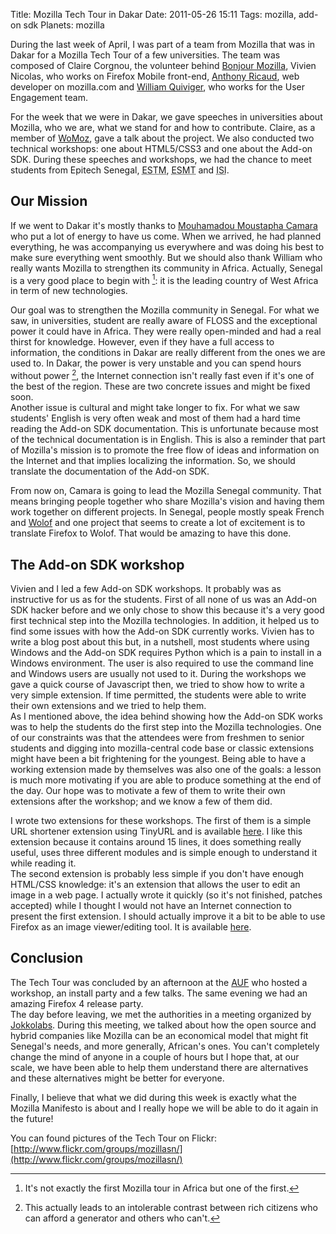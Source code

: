 Title: Mozilla Tech Tour in Dakar
Date: 2011-05-26 15:11
Tags: mozilla, add-on sdk
Planets: mozilla

During the last week of April, I was part of a team from Mozilla that
was in Dakar for a Mozilla Tech Tour of a few universities. The team was
composed of Claire Corgnou, the volunteer behind [Bonjour Mozilla](http://bonjourmozilla.fr/),
Vivien Nicolas, who works on Firefox Mobile front-end, [Anthony
Ricaud](http://hanblog.info), web developer on mozilla.com and [William Quiviger](http://somethin-else.org/), who
works for the User Engagement team.

For the week that we were in Dakar, we gave speeches in universities
about Mozilla, who we are, what we stand for and how to contribute.
Claire, as a member of [WoMoz](http://womoz.org), gave a talk about the project. We also
conducted two technical workshops: one about HTML5/CSS3 and one about
the Add-on SDK. During these speeches and workshops, we had the chance
to meet students from Epitech Senegal,
<acronym title="École supérieure de technologie et de management de dakar">ESTM</acronym>,
<acronym title="École supérieure multinationale de télécommunication">ESMT</acronym>
and
<acronym title="Institut supérieur d'informatique">ISI</acronym>.

Our Mission
-----------

If we went to Dakar it's mostly thanks to [Mouhamadou Moustapha
Camara](https://twitter.com/mmkmou) who put a lot of energy to have us come. When we arrived, he
had planned everything, he was accompanying us everywhere and was doing
his best to make sure everything went smoothly. But we should also thank
William who really wants Mozilla to strengthen its community in Africa.
Actually, Senegal is a very good place to begin with [^1]: it is
the leading country of West Africa in term of new technologies.

Our goal was to strengthen the Mozilla community in Senegal. For what we
saw, in universities, student are really aware of FLOSS and the
exceptional power it could have in Africa. They were really open-minded
and had a real thirst for knowledge. However, even if they have a full
access to information, the conditions in Dakar are really different from
the ones we are used to. In Dakar, the power is very unstable and you
can spend hours without power [^2], the Internet connection isn't
really fast even if it's one of the best of the region. These are two
concrete issues and might be fixed soon.  
Another issue is cultural and might take longer to fix. For what we saw
students' English is very often weak and most of them had a hard time
reading the Add-on SDK documentation. This is unfortunate because most
of the technical documentation is in English. This is also a reminder
that part of Mozilla's mission is to promote the free flow of ideas and
information on the Internet and that implies localizing the information.
So, we should translate the documentation of the Add-on SDK.

From now on, Camara is going to lead the Mozilla Senegal community. That
means bringing people together who share Mozilla's vision and having
them work together on different projects. In Senegal, people mostly
speak French and [Wolof](https://secure.wikimedia.org/wikipedia/en/wiki/Wolof_language) and one project that seems to create a lot of
excitement is to translate Firefox to Wolof. That would be amazing to
have this done.

The Add-on SDK workshop
-----------------------

Vivien and I led a few Add-on SDK workshops. It probably was as
instructive for us as for the students. First of all none of us was an
Add-on SDK hacker before and we only chose to show this because it's a
very good first technical step into the Mozilla technologies. In
addition, it helped us to find some issues with how the Add-on SDK
currently works. Vivien has to write a blog post about this but, in a
nutshell, most students where using Windows and the Add-on SDK requires
Python which is a pain to install in a Windows environment. The user is
also required to use the command line and Windows users are usually not
used to it. During the workshops we gave a quick course of Javascript
then, we tried to show how to write a very simple extension. If time
permitted, the students were able to write their own extensions and we
tried to help them.  
As I mentioned above, the idea behind showing how the Add-on SDK works
was to help the students do the first step into the Mozilla
technologies. One of our constraints was that the attendees were from
freshmen to senior students and digging into mozilla-central code base
or classic extensions might have been a bit frightening for the
youngest. Being able to have a working extension made by themselves was
also one of the goals: a lesson is much more motivating if you are able
to produce something at the end of the day. Our hope was to motivate a
few of them to write their own extensions after the workshop; and we
know a few of them did.

I wrote two extensions for these workshops. The first of them is a
simple URL shortener extension using TinyURL and is available [here](https://gitorious.org/url-shortener/url-shortener).
I like this extension because it contains around 15 lines, it does
something really useful, uses three different modules and is simple
enough to understand it while reading it.  
The second extension is probably less simple if you don't have enough
HTML/CSS knowledge: it's an extension that allows the user to edit an
image in a web page. I actually wrote it quickly (so it's not finished,
patches accepted) while I thought I would not have an Internet
connection to present the first extension. I should actually improve it
a bit to be able to use Firefox as an image viewer/editing tool. It is
available [here](https://gitorious.org/image-editor/image-editor).

Conclusion
----------

The Tech Tour was concluded by an afternoon at the [AUF](http://www.auf.org/) who hosted a
workshop, an install party and a few talks. The same evening we had an
amazing Firefox 4 release party.  
The day before leaving, we met the authorities in a meeting organized by
[Jokkolabs](http://jokkolabs.net/). During this meeting, we talked about how the open source
and hybrid companies like Mozilla can be an economical model that might
fit Senegal's needs, and more generally, African's ones. You can't
completely change the mind of anyone in a couple of hours but I hope
that, at our scale, we have been able to help them understand there are
alternatives and these alternatives might be better for everyone.

Finally, I believe that what we did during this week is exactly what the
Mozilla Manifesto is about and I really hope we will be able to do it
again in the future!

You can found pictures of the Tech Tour on Flickr: [http://www.flickr.com/groups/mozillasn/](http://www.flickr.com/groups/mozillasn/)

[^1]: It's not exactly the first Mozilla tour in Africa but one of the first.
[^2]: This actually leads to an intolerable contrast between rich citizens who
can afford a generator and others who can't.
